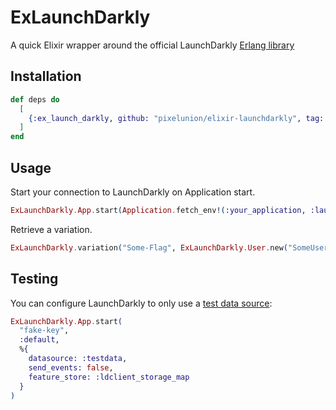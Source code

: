 # ExLaunchDarkly

A quick Elixir wrapper around the official LaunchDarkly [Erlang library](https://github.com/launchdarkly/erlang-server-sdk)

## Installation

```elixir
def deps do
  [
    {:ex_launch_darkly, github: "pixelunion/elixir-launchdarkly", tag: "v0.4.0"}
  ]
end
```

## Usage

Start your connection to LaunchDarkly on Application start.

```elixir
ExLaunchDarkly.App.start(Application.fetch_env!(:your_application, :launchdarkly_api_key))
```

Retrieve a variation.

```elixir
ExLaunchDarkly.variation("Some-Flag", ExLaunchDarkly.User.new("SomeUser"), false)
```

## Testing

You can configure LaunchDarkly to only use a [test data source](https://docs.launchdarkly.com/sdk/features/test-data-sources#erlang):
```elixir
ExLaunchDarkly.App.start(
  "fake-key",
  :default,
  %{
    datasource: :testdata,
    send_events: false,
    feature_store: :ldclient_storage_map
  }
)
```
